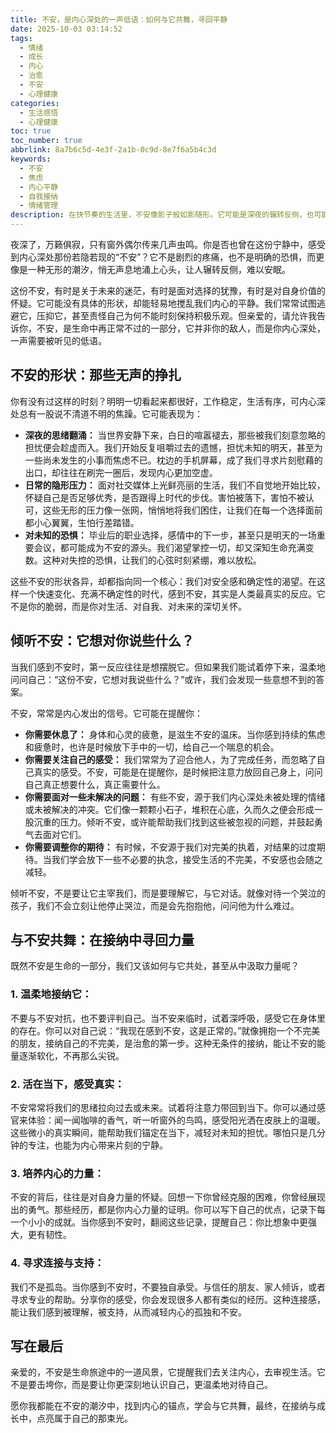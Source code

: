 ```yaml
---
title: 不安，是内心深处的一声低语：如何与它共舞，寻回平静
date: 2025-10-03 03:14:52
tags:
  - 情绪
  - 成长
  - 内心
  - 治愈
  - 不安
  - 心理健康
categories:
  - 生活感悟
  - 心理健康
toc: true
toc_number: true
abbrlink: 8a7b6c5d-4e3f-2a1b-0c9d-8e7f6a5b4c3d
keywords:
  - 不安
  - 焦虑
  - 内心平静
  - 自我接纳
  - 情绪管理
description: 在快节奏的生活里，不安像影子般如影随形。它可能是深夜的辗转反侧，也可能是白日的隐隐焦虑。这篇文章，将带你温柔地审视这份不安，理解它并非敌人，而是内心深处的一声低语。让我们一起学习如何与不安共舞，在接纳中找到力量，在平静中寻回自我，点亮内心的光芒。
---
```


夜深了，万籁俱寂，只有窗外偶尔传来几声虫鸣。你是否也曾在这份宁静中，感受到内心深处那份若隐若现的“不安”？它不是剧烈的疼痛，也不是明确的恐惧，而更像是一种无形的潮汐，悄无声息地涌上心头，让人辗转反侧，难以安眠。

这份不安，有时是关于未来的迷茫，有时是面对选择的犹豫，有时是对自身价值的怀疑。它可能没有具体的形状，却能轻易地搅乱我们内心的平静。我们常常试图逃避它，压抑它，甚至责怪自己为何不能时刻保持积极乐观。但亲爱的，请允许我告诉你，不安，是生命中再正常不过的一部分，它并非你的敌人，而是你内心深处，一声需要被听见的低语。

## 不安的形状：那些无声的挣扎

你有没有过这样的时刻？明明一切看起来都很好，工作稳定，生活有序，可内心深处总有一股说不清道不明的焦躁。它可能表现为：

*   **深夜的思绪翻涌：** 当世界安静下来，白日的喧嚣褪去，那些被我们刻意忽略的担忧便会趁虚而入。我们开始反复咀嚼过去的遗憾，担忧未知的明天，甚至为一些尚未发生的小事而焦虑不已。枕边的手机屏幕，成了我们寻求片刻慰藉的出口，却往往在刷完一圈后，发现内心更加空虚。
*   **日常的隐形压力：** 面对社交媒体上光鲜亮丽的生活，我们不自觉地开始比较，怀疑自己是否足够优秀，是否跟得上时代的步伐。害怕被落下，害怕不被认可，这些无形的压力像一张网，悄悄地将我们困住，让我们在每一个选择面前都小心翼翼，生怕行差踏错。
*   **对未知的恐惧：** 毕业后的职业选择，感情中的下一步，甚至只是明天的一场重要会议，都可能成为不安的源头。我们渴望掌控一切，却又深知生命充满变数。这种对失控的恐惧，让我们的心弦时刻紧绷，难以放松。

这些不安的形状各异，却都指向同一个核心：我们对安全感和确定性的渴望。在这样一个快速变化、充满不确定性的时代，感到不安，其实是人类最真实的反应。它不是你的脆弱，而是你对生活、对自我、对未来的深切关怀。

## 倾听不安：它想对你说些什么？

当我们感到不安时，第一反应往往是想摆脱它。但如果我们能试着停下来，温柔地问问自己：“这份不安，它想对我说些什么？”或许，我们会发现一些意想不到的答案。

不安，常常是内心发出的信号。它可能在提醒你：

*   **你需要休息了：** 身体和心灵的疲惫，是滋生不安的温床。当你感到持续的焦虑和疲惫时，也许是时候放下手中的一切，给自己一个喘息的机会。
*   **你需要关注自己的感受：** 我们常常为了迎合他人，为了完成任务，而忽略了自己真实的感受。不安，可能是在提醒你，是时候把注意力放回自己身上，问问自己真正想要什么，真正需要什么。
*   **你需要面对一些未解决的问题：** 有些不安，源于我们内心深处未被处理的情绪或未被解决的冲突。它们像一颗颗小石子，堆积在心底，久而久之便会形成一股沉重的压力。倾听不安，或许能帮助我们找到这些被忽视的问题，并鼓起勇气去面对它们。
*   **你需要调整你的期待：** 有时候，不安源于我们对完美的执着，对结果的过度期待。当我们学会放下一些不必要的执念，接受生活的不完美，不安感也会随之减轻。

倾听不安，不是要让它主宰我们，而是要理解它，与它对话。就像对待一个哭泣的孩子，我们不会立刻让他停止哭泣，而是会先抱抱他，问问他为什么难过。

## 与不安共舞：在接纳中寻回力量

既然不安是生命的一部分，我们又该如何与它共处，甚至从中汲取力量呢？

### 1. 温柔地接纳它：

不要与不安对抗，也不要评判自己。当不安来临时，试着深呼吸，感受它在身体里的存在。你可以对自己说：“我现在感到不安，这是正常的。”就像拥抱一个不完美的朋友，接纳自己的不完美，是治愈的第一步。这种无条件的接纳，能让不安的能量逐渐软化，不再那么尖锐。

### 2. 活在当下，感受真实：

不安常常将我们的思绪拉向过去或未来。试着将注意力带回到当下。你可以通过感官来体验：闻一闻咖啡的香气，听一听窗外的鸟鸣，感受阳光洒在皮肤上的温暖。这些微小的真实瞬间，能帮助我们锚定在当下，减轻对未知的担忧。哪怕只是几分钟的专注，也能为内心带来片刻的宁静。

### 3. 培养内心的力量：

不安的背后，往往是对自身力量的怀疑。回想一下你曾经克服的困难，你曾经展现出的勇气。那些经历，都是你内心力量的证明。你可以写下自己的优点，记录下每一个小小的成就。当你感到不安时，翻阅这些记录，提醒自己：你比想象中更强大，更有韧性。

### 4. 寻求连接与支持：

我们不是孤岛。当你感到不安时，不要独自承受。与信任的朋友、家人倾诉，或者寻求专业的帮助。分享你的感受，你会发现很多人都有类似的经历。这种连接感，能让我们感到被理解，被支持，从而减轻内心的孤独和不安。

## 写在最后

亲爱的，不安是生命旅途中的一道风景，它提醒我们去关注内心，去审视生活。它不是要击垮你，而是要让你更深刻地认识自己，更温柔地对待自己。

愿你我都能在不安的潮汐中，找到内心的锚点，学会与它共舞，最终，在接纳与成长中，点亮属于自己的那束光。